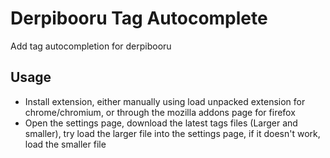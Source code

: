 # Derpibooru Tag Autocomplete
Add tag autocompletion for derpibooru

## Usage
- Install extension, either manually using load unpacked extension for chrome/chromium, or through the mozilla addons page for firefox
- Open the settings page, download the latest tags files (Larger and smaller), try load the larger file into the settings page, if it doesn't work, load the smaller file
